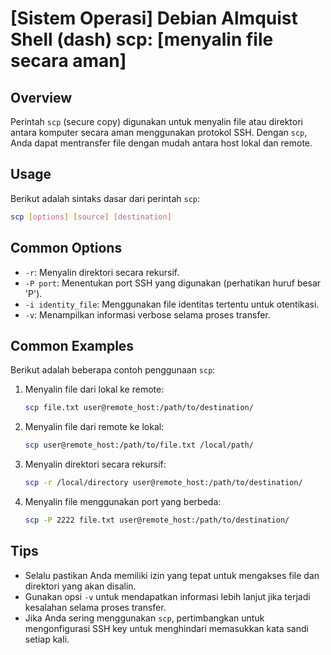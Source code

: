 # [Sistem Operasi] Debian Almquist Shell (dash) scp: [menyalin file secara aman]

## Overview
Perintah `scp` (secure copy) digunakan untuk menyalin file atau direktori antara komputer secara aman menggunakan protokol SSH. Dengan `scp`, Anda dapat mentransfer file dengan mudah antara host lokal dan remote.

## Usage
Berikut adalah sintaks dasar dari perintah `scp`:

```bash
scp [options] [source] [destination]
```

## Common Options
- `-r`: Menyalin direktori secara rekursif.
- `-P port`: Menentukan port SSH yang digunakan (perhatikan huruf besar 'P').
- `-i identity_file`: Menggunakan file identitas tertentu untuk otentikasi.
- `-v`: Menampilkan informasi verbose selama proses transfer.

## Common Examples
Berikut adalah beberapa contoh penggunaan `scp`:

1. Menyalin file dari lokal ke remote:
   ```bash
   scp file.txt user@remote_host:/path/to/destination/
   ```

2. Menyalin file dari remote ke lokal:
   ```bash
   scp user@remote_host:/path/to/file.txt /local/path/
   ```

3. Menyalin direktori secara rekursif:
   ```bash
   scp -r /local/directory user@remote_host:/path/to/destination/
   ```

4. Menyalin file menggunakan port yang berbeda:
   ```bash
   scp -P 2222 file.txt user@remote_host:/path/to/destination/
   ```

## Tips
- Selalu pastikan Anda memiliki izin yang tepat untuk mengakses file dan direktori yang akan disalin.
- Gunakan opsi `-v` untuk mendapatkan informasi lebih lanjut jika terjadi kesalahan selama proses transfer.
- Jika Anda sering menggunakan `scp`, pertimbangkan untuk mengonfigurasi SSH key untuk menghindari memasukkan kata sandi setiap kali.